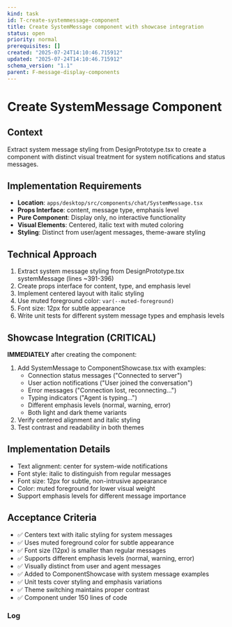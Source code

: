 ```yaml
---
kind: task
id: T-create-systemmessage-component
title: Create SystemMessage component with showcase integration
status: open
priority: normal
prerequisites: []
created: "2025-07-24T14:10:46.715912"
updated: "2025-07-24T14:10:46.715912"
schema_version: "1.1"
parent: F-message-display-components
---
```


# Create SystemMessage Component

## Context

Extract system message styling from DesignPrototype.tsx to create a component with distinct visual treatment for system notifications and status messages.

## Implementation Requirements

- **Location**: `apps/desktop/src/components/chat/SystemMessage.tsx`
- **Props Interface**: content, message type, emphasis level
- **Pure Component**: Display only, no interactive functionality
- **Visual Elements**: Centered, italic text with muted coloring
- **Styling**: Distinct from user/agent messages, theme-aware styling

## Technical Approach

1. Extract system message styling from DesignPrototype.tsx systemMessage (lines ~391-396)
2. Create props interface for content, type, and emphasis level
3. Implement centered layout with italic styling
4. Use muted foreground color: `var(--muted-foreground)`
5. Font size: 12px for subtle appearance
6. Write unit tests for different system message types and emphasis levels

## Showcase Integration (CRITICAL)

**IMMEDIATELY** after creating the component:

1. Add SystemMessage to ComponentShowcase.tsx with examples:
   - Connection status messages ("Connected to server")
   - User action notifications ("User joined the conversation")
   - Error messages ("Connection lost, reconnecting...")
   - Typing indicators ("Agent is typing...")
   - Different emphasis levels (normal, warning, error)
   - Both light and dark theme variants
2. Verify centered alignment and italic styling
3. Test contrast and readability in both themes

## Implementation Details

- Text alignment: center for system-wide notifications
- Font style: italic to distinguish from regular messages
- Font size: 12px for subtle, non-intrusive appearance
- Color: muted foreground for lower visual weight
- Support emphasis levels for different message importance

## Acceptance Criteria

- ✅ Centers text with italic styling for system messages
- ✅ Uses muted foreground color for subtle appearance
- ✅ Font size (12px) is smaller than regular messages
- ✅ Supports different emphasis levels (normal, warning, error)
- ✅ Visually distinct from user and agent messages
- ✅ Added to ComponentShowcase with system message examples
- ✅ Unit tests cover styling and emphasis variations
- ✅ Theme switching maintains proper contrast
- ✅ Component under 150 lines of code

### Log
